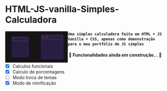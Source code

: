 <h1> HTML-JS-vanilla-Simples-Calculadora </h1>

<h4> 
	<img style="width: 100px; height: 100px; float: left;" alt="Imagem demonstração" title="Demonstração de Front-End" src="./images/image1.png" />
	<img style="width: 100px; height: 100px; float: left;" alt="Imagem demonstração" title="Demonstração de Front-End" src="./images/image2.png" />
	
	Uma simples calculadora feita em HTML + JS Vanilla + CSS, apenas como demonstração para o meu portfólio de JS simples
<h4>





<h4 align="center"> 
	🚧  Funcionalidades ainda em construção...  🚧
</h4>

- [x] Calculos funcionais
- [x] Calculo de porcentagens
- [ ] Modo troca de temas
- [x] Modo de minificação
